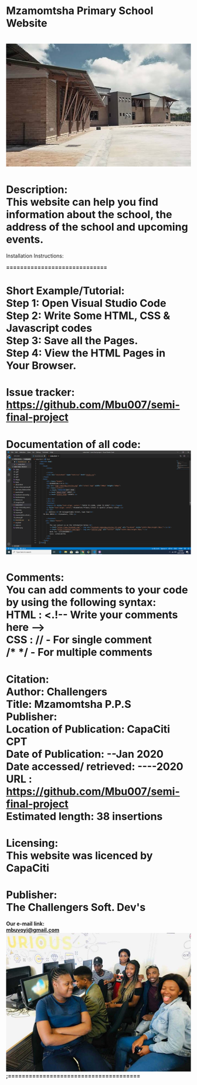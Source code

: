 # Mzamomtsha Primary School Website
![project image](primary.jfif)
==============================

Description:<br>
This website can help you find information about the school, the address of the school and upcoming events.
======================================================

Installation Instructions:<b>

=============================

Short Example/Tutorial:<br>
Step 1: Open Visual Studio Code<br>
Step 2: Write Some HTML, CSS & Javascript codes<br>
Step 3: Save all the Pages.<br>
Step 4: View the HTML Pages in Your Browser.
===========================================

Issue tracker:<br>
https://github.com/Mbu007/semi-final-project
============================================

Documentation of all code:
![project image](Screenshot.png)
================================

Comments:<br>
You can add comments to your code by using the following syntax:<br>
HTML :
<.!-- Write your comments here --><br>
CSS :
// - For single comment<br>
/* */ - For multiple comments
=============================

Citation:<br>
Author: Challengers<br>
Title: Mzamomtsha P.P.S<br>
Publisher: <br>
Location of Publication: CapaCiti CPT<br>
Date of Publication: --Jan 2020<br>
Date accessed/ retrieved: ----2020<br>
URL : https://github.com/Mbu007/semi-final-project<br>
Estimated length: 38 insertions
===============================

Licensing:<br>
This website was licenced by CapaCiti
=====================================

Publisher:<br>
The Challengers Soft. Dev's
===========================

Our e-mail link:<br>
mbuvoyi@gmail.com
![project image](cd.jpg);======================================